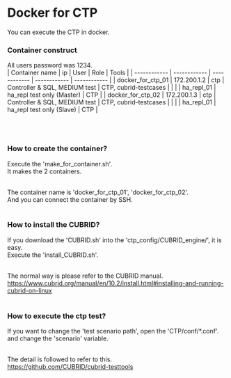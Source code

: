 # **Docker for CTP**
You can execute the CTP in docker.

### Container construct
All users password was 1234.<br/>
| Container name | ip | User | Role | Tools |
| ------------ | ------------ | ------------ | ------------ | ------------ |
| docker_for_ctp_01 | 172.200.1.2 | ctp | Controller & SQL, MEDIUM test | CTP, cubrid-testcases |
|  |  | ha_repl_01 | ha_repl test only (Master) | CTP |
| docker_for_ctp_02 | 172.200.1.3 | ctp | Controller & SQL, MEDIUM test | CTP, cubrid-testcases |
|  |  | ha_repl_01 | ha_repl test only (Slave) | CTP |

<br/><br/>

### How to create the container?
Execute the 'make_for_container.sh'.<br/>
It makes the 2 containers.<br/><br/>

The container name is 'docker_for_ctp_01', 'docker_for_ctp_02'.<br/>
And you can connect the container by SSH.<br/><br/>

### How to install the CUBRID?
If you download the 'CUBRID.sh' into the 'ctp_config/CUBRID_engine/', it is easy.<br/>
Execute the 'install_CUBRID.sh'.<br/><br/>

The normal way is please refer to the CUBRID manual.<br/>
https://www.cubrid.org/manual/en/10.2/install.html#installing-and-running-cubrid-on-linux <br/><br/>

### How to execute the ctp test?
If you want to change the 'test scenario path', open the 'CTP/conf/*.conf'.<br/>
and change the 'scenario' variable.<br/><br/>

The detail is followed to refer to this.<br/>
https://github.com/CUBRID/cubrid-testtools <br/><br/>

